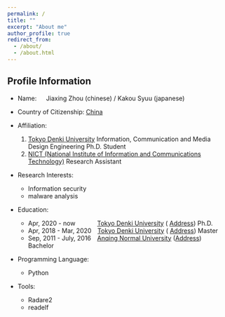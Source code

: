 ```yaml
---
permalink: /
title: ""
excerpt: "About me"
author_profile: true
redirect_from: 
  - /about/
  - /about.html
---
```



## Profile Information
- Name: &emsp; Jiaxing Zhou (chinese) / Kakou Syuu (japanese)
- Country of Citizenship: <i class="fas fa-map-marker-alt" style="color:rgb(12, 12, 13); font-size:.85em" aria-hidden="true"></i>[China](https://goo.gl/maps/tTsGg91ARqmZEdq8A)

- Affiliation: 
  1. [Tokyo Denki University](https://www.dendai.ac.jp/en/) Information, Communication and Media Design Engineering Ph.D. Student
  2. [NICT (National Institute of Information and Communications Technology)](https://www.nict.go.jp/en/index.html) Research Assistant
- Research Interests:
  - Information security
  - malware analysis
- Education:
  - Apr, 2020 - now &emsp;&emsp;&emsp;  [Tokyo Denki University](https://www.dendai.ac.jp/en/) (<i class="fas fa-map-marker-alt" style="color:rgb(12, 12, 13); font-size:.85em" aria-hidden="true"></i> [Address](https://goo.gl/maps/6xDxm3roWxyvtanf9)) Ph.D. 
  - Apr, 2018 - Mar, 2020&emsp;[Tokyo Denki University](https://www.dendai.ac.jp/en/) (<i class="fas fa-map-marker-alt" style="color:rgb(12, 12, 13); font-size:.85em" aria-hidden="true"></i> [Address](https://goo.gl/maps/6xDxm3roWxyvtanf9)) Master
  - Sep, 2011 - July, 2016&emsp;[Anqing Normal University](https://www.aqnu.edu.cn/) (<i class="fas fa-map-marker-alt" style="color:rgb(12, 12, 13); font-size:.85em" aria-hidden="true"></i>[Address](https://goo.gl/maps/Ayn8ba2zD9cfw98M6)) Bachelor
 
- <i class="fas fa-code" style="color:rgb(2, 35, 247); font-size:.85em" aria-hidden="true"></i> Programming Language:
  - <i class="fab fa-python" style="color:rgb(252,109,38); font-size:.85em" aria-hidden="true"></i> Python 
- <i class="fas fa-tools" style="color:rgb(12, 12, 13); font-size:.85em" aria-hidden="true"></i> Tools:
  - Radare2
  - readelf
